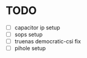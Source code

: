 # TODO

- [ ] capacitor ip setup
- [ ] sops setup
- [ ] truenas democratic-csi fix
- [ ] pihole setup
